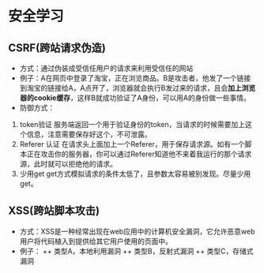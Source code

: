 # 安全学习
## CSRF(跨站请求伪造)
* 方式：通过伪装成受信任用户的请求来利用受信任的网站
* 例子：A在网页中登录了淘宝，正在浏览商品。B是攻击者，他发了一个链接到淘宝的链接给A，A点开了，浏览器就会执行B发过来的请求，且会**加上浏览器的cookie缓存**，这样B就成功验证了A身份，可以用A的身份做一些事情。
* 防御方式：
1. token验证
   服务端返回一个用于验证身份的token，当请求的时候需要加上这个信息，注意需要保存好这个，不可泄露。
2. Referer 认证
   在请求头上面加上一个Referer，用于保存请求源。如有一个脚本正在攻击你的服务器，你可以通过Referer知道他不来着我运行的那个请求源，此时就可以拒绝他的请求。
3. 少用get
  get方式模拟请求的条件太低了，且参数太容易被别发现。尽量少用get。
## XSS(跨站脚本攻击)
* 方式：XSS是一种经常出现在web应用中的计算机安全漏洞，它允许恶意web用户将代码植入到提供给其它用户使用的页面中。
* 例子：
 ++ 类型A，本地利用漏洞
 ++ 类型B，反射式漏洞
 ++ 类型C，存储式漏洞
